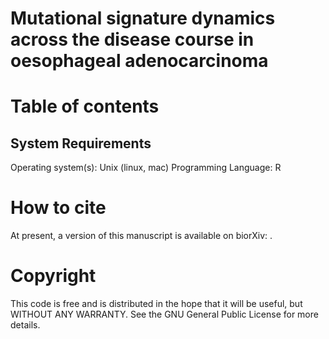 # Mutational signature dynamics across the disease course in oesophageal adenocarcinoma

# Table of contents

## System Requirements
Operating system(s): Unix (linux, mac)
Programming Language: R

# How to cite
At present, a version of this manuscript is available on biorXiv: .

# Copyright
This code is free and is distributed in the hope that it will be useful, but WITHOUT ANY WARRANTY. See the GNU General Public License for more details.

